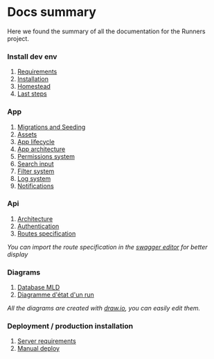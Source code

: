 # Docs summary

Here we found the summary of all the documentation for the Runners project.

### Install dev env

1. [Requirements](install/1_requirements.md)
2. [Installation](install/2_install.md)
3. [Homestead](install/3_homestead.md)
4. [Last steps](install/4_getready.md)

### App

1. [Migrations and Seeding](app/1_migrationAndSeeding.md)
2. [Assets](app/2_assets.md)
3. [App lifecycle](app/3_architecture.md)
4. [App architecture](app/4_permissions.md)
5. [Permissions system](app/5_status.md)
6. [Search input](app/6_searchInput.md)
7. [Filter system](app/7_filterSystem.md)
8. [Log system](app/8_logsystem.md)
9. [Notifications](app/9_notifications.md)

### Api

1. [Architecture](api/1_arch.md)
2. [Authentication](api/2_authentication.md)
3. [Routes specification](api/swagger.yml)

*You can import the route specification in the [swagger editor](https://editor.swagger.io/) for better display*

### Diagrams

1. [Database MLD](diagrams/databaseMLD.pdf)
2. [Diagramme d'état d'un run](diagrams/RunStates.pdf)

*All the diagrams are created with [draw.io](https://draw.io), you can easily edit them.*

### Deployment / production installation

1. [Server requirements](deploy/1_requirements.md)
2. [Manual deploy](deploy/2_optimization.md)